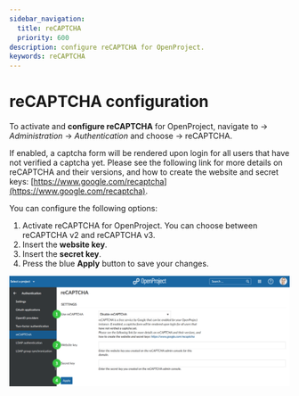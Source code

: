 ```yaml
---
sidebar_navigation:
  title: reCAPTCHA
  priority: 600
description: configure reCAPTCHA for OpenProject.
keywords: reCAPTCHA
---
```

# reCAPTCHA configuration

To activate and **configure reCAPTCHA** for OpenProject, navigate to -> *Administration* -> *Authentication* and choose -> reCAPTCHA.

 If enabled, a captcha form will be rendered upon login for all users that have not verified a captcha yet. Please see the following link for more details on reCAPTCHA and their versions, and how to create the website and secret keys: [https://www.google.com/recaptcha](https://www.google.com/recaptcha).

You can configure the following options:

1. Activate reCAPTCHA for OpenProject. You can choose between reCAPTCHA v2 and reCAPTCHA v3.
2. Insert the **website key**.
3. Insert the **secret key**.
4. Press the blue **Apply** button to save your changes.

![Sys-admin-authentication-recaptcha](Sys-admin-authentication-recaptcha.png)
